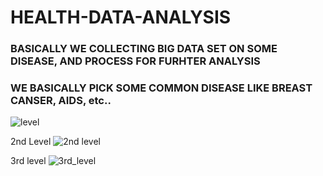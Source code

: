 # HEALTH-DATA-ANALYSIS
### BASICALLY WE COLLECTING BIG DATA SET ON SOME DISEASE, AND PROCESS FOR FURHTER ANALYSIS
### WE BASICALLY PICK SOME COMMON DISEASE LIKE BREAST CANSER, AIDS, etc..
![level](https://user-images.githubusercontent.com/41201124/61392410-58f16f80-a8dc-11e9-9515-b473f2133973.png)

2nd Level
![2nd level](https://user-images.githubusercontent.com/41201124/61392439-6f97c680-a8dc-11e9-85ed-4962e274a4e8.png)

3rd level
![3rd_level](https://user-images.githubusercontent.com/41201124/61392447-77576b00-a8dc-11e9-8ce2-cba9a97abf97.png)
